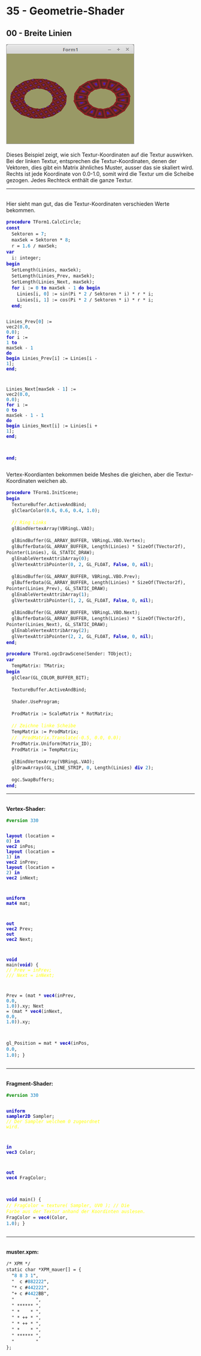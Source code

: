 <html>
    <b><h1>35 - Geometrie-Shader</h1></b>
    <b><h2>00 - Breite Linien</h2></b>
<img src="image.png" alt="Selfhtml"><br><br>
Dieses Beispiel zeigt, wie sich Textur-Koordinaten auf die Textur auswirken.<br>
Bei der linken Textur, entsprechen die Textur-Koordinaten, denen der Vektoren, dies gibt ein Matrix ähnliches Muster, ausser das sie skaliert wird.<br>
Rechts ist jede Koordinate von 0.0-1.0, somit wird die Textur um die Scheibe gezogen. Jedes Rechteck enthält die ganze Textur.<br>
<hr><br>
Hier sieht man gut, das die Textur-Koordinaten verschieden Werte bekommen.<br>
<pre><code><b><font color="0000BB">procedure</font></b> TForm1.CalcCircle;
<b><font color="0000BB">const</font></b>
  Sektoren = <font color="#0077BB">7</font>;
  maxSek = Sektoren * <font color="#0077BB">8</font>;
  r = <font color="#0077BB">1</font>.<font color="#0077BB">6</font> / maxSek;
<b><font color="0000BB">var</font></b>
  i: integer;
<b><font color="0000BB">begin</font></b>
  SetLength(Linies, maxSek);
  SetLength(Linies_Prev, maxSek);
  SetLength(Linies_Next, maxSek);
  <b><font color="0000BB">for</font></b> i := <font color="#0077BB">0</font> <b><font color="0000BB">to</font></b> maxSek - <font color="#0077BB">1</font> <b><font color="0000BB">do</font></b> <b><font color="0000BB">begin</font></b>
    Linies[i, <font color="#0077BB">0</font>] := sin(Pi * <font color="#0077BB">2</font> / Sektoren * i) * r * i;
    Linies[i, <font color="#0077BB">1</font>] := cos(Pi * <font color="#0077BB">2</font> / Sektoren * i) * r * i;
  <b><font color="0000BB">end</font></b>;

  Linies_Prev[<font color="#0077BB">0</font>] := vec2(<font color="#0077BB">0</font>.<font color="#0077BB">0</font>, <font color="#0077BB">0</font>.<font color="#0077BB">0</font>);
  <b><font color="0000BB">for</font></b> i := <font color="#0077BB">1</font> <b><font color="0000BB">to</font></b> maxSek - <font color="#0077BB">1</font> <b><font color="0000BB">do</font></b> <b><font color="0000BB">begin</font></b>
    Linies_Prev[i] := Linies[i - <font color="#0077BB">1</font>];
  <b><font color="0000BB">end</font></b>;

  Linies_Next[maxSek - <font color="#0077BB">1</font>] := vec2(<font color="#0077BB">0</font>.<font color="#0077BB">0</font>, <font color="#0077BB">0</font>.<font color="#0077BB">0</font>);
  <b><font color="0000BB">for</font></b> i := <font color="#0077BB">0</font> <b><font color="0000BB">to</font></b> maxSek - <font color="#0077BB">1</font> - <font color="#0077BB">1</font> <b><font color="0000BB">do</font></b> <b><font color="0000BB">begin</font></b>
    Linies_Next[i] := Linies[i + <font color="#0077BB">1</font>];
  <b><font color="0000BB">end</font></b>;

<b><font color="0000BB">end</font></b>;</code></pre>
Vertex-Koordianten bekommen beide Meshes die gleichen, aber die Textur-Koordinaten weichen ab.<br>
<pre><code><b><font color="0000BB">procedure</font></b> TForm1.InitScene;
<b><font color="0000BB">begin</font></b>
  TextureBuffer.ActiveAndBind;
  glClearColor(<font color="#0077BB">0</font>.<font color="#0077BB">6</font>, <font color="#0077BB">0</font>.<font color="#0077BB">6</font>, <font color="#0077BB">0</font>.<font color="#0077BB">4</font>, <font color="#0077BB">1</font>.<font color="#0077BB">0</font>);

  <i><font color="#FFFF00">// Ring Links</font></i>
  glBindVertexArray(VBRingL.VAO);

  glBindBuffer(GL_ARRAY_BUFFER, VBRingL.VBO.Vertex);
  glBufferData(GL_ARRAY_BUFFER, Length(Linies) * SizeOf(TVector2f), Pointer(Linies), GL_STATIC_DRAW);
  glEnableVertexAttribArray(<font color="#0077BB">0</font>);
  glVertexAttribPointer(<font color="#0077BB">0</font>, <font color="#0077BB">2</font>, GL_FLOAT, <b><font color="0000BB">False</font></b>, <font color="#0077BB">0</font>, <b><font color="0000BB">nil</font></b>);

  glBindBuffer(GL_ARRAY_BUFFER, VBRingL.VBO.Prev);
  glBufferData(GL_ARRAY_BUFFER, Length(Linies) * SizeOf(TVector2f), Pointer(Linies_Prev), GL_STATIC_DRAW);
  glEnableVertexAttribArray(<font color="#0077BB">1</font>);
  glVertexAttribPointer(<font color="#0077BB">1</font>, <font color="#0077BB">2</font>, GL_FLOAT, <b><font color="0000BB">False</font></b>, <font color="#0077BB">0</font>, <b><font color="0000BB">nil</font></b>);

  glBindBuffer(GL_ARRAY_BUFFER, VBRingL.VBO.Next);
  glBufferData(GL_ARRAY_BUFFER, Length(Linies) * SizeOf(TVector2f), Pointer(Linies_Next), GL_STATIC_DRAW);
  glEnableVertexAttribArray(<font color="#0077BB">2</font>);
  glVertexAttribPointer(<font color="#0077BB">2</font>, <font color="#0077BB">2</font>, GL_FLOAT, <b><font color="0000BB">False</font></b>, <font color="#0077BB">0</font>, <b><font color="0000BB">nil</font></b>);
<b><font color="0000BB">end</font></b>;</code></pre>
<pre><code><b><font color="0000BB">procedure</font></b> TForm1.ogcDrawScene(Sender: TObject);
<b><font color="0000BB">var</font></b>
  TempMatrix: TMatrix;
<b><font color="0000BB">begin</font></b>
  glClear(GL_COLOR_BUFFER_BIT);

  TextureBuffer.ActiveAndBind;

  Shader.UseProgram;

  ProdMatrix := ScaleMatrix * RotMatrix;

  <i><font color="#FFFF00">// Zeichne linke Scheibe</font></i>
  TempMatrix := ProdMatrix;
  <i><font color="#FFFF00">//  ProdMatrix.Translate(-0.5, 0.0, 0.0);</font></i>
  ProdMatrix.Uniform(Matrix_ID);
  ProdMatrix := TempMatrix;

  glBindVertexArray(VBRingL.VAO);
  glDrawArrays(GL_LINE_STRIP, <font color="#0077BB">0</font>, Length(Linies) <b><font color="0000BB">div</font></b> <font color="#0077BB">2</font>);

  ogc.SwapBuffers;
<b><font color="0000BB">end</font></b>;</code></pre>
<hr><br>
<b>Vertex-Shader:</b><br>
<pre><code><b><font color="#008800">#version</font></b> <font color="#0077BB">330</font>

<b><font color="0000BB">layout</font></b> (location = <font color="#0077BB">0</font>) <b><font color="0000BB">in</font></b> <b><font color="0000BB">vec2</font></b> inPos;
<b><font color="0000BB">layout</font></b> (location = <font color="#0077BB">1</font>) <b><font color="0000BB">in</font></b> <b><font color="0000BB">vec2</font></b> inPrev;
<b><font color="0000BB">layout</font></b> (location = <font color="#0077BB">2</font>) <b><font color="0000BB">in</font></b> <b><font color="0000BB">vec2</font></b> inNext;

<b><font color="0000BB">uniform</font></b> <b><font color="0000BB">mat4</font></b> mat;

<b><font color="0000BB">out</font></b> <b><font color="0000BB">vec2</font></b> Prev;
<b><font color="0000BB">out</font></b> <b><font color="0000BB">vec2</font></b> Next;

<b><font color="0000BB">void</font></b> main(<b><font color="0000BB">void</font></b>)
{
<i><font color="#FFFF00">//  Prev = inPrev;</font></i>
<i><font color="#FFFF00">///  Next = inNext;</font></i>

  Prev = (mat * <b><font color="0000BB">vec4</font></b>(inPrev, <font color="#0077BB">0</font>.<font color="#0077BB">0</font>, <font color="#0077BB">1</font>.<font color="#0077BB">0</font>)).xy;
  Next = (mat * <b><font color="0000BB">vec4</font></b>(inNext, <font color="#0077BB">0</font>.<font color="#0077BB">0</font>, <font color="#0077BB">1</font>.<font color="#0077BB">0</font>)).xy;

  gl_Position = mat * <b><font color="0000BB">vec4</font></b>(inPos, <font color="#0077BB">0</font>.<font color="#0077BB">0</font>, <font color="#0077BB">1</font>.<font color="#0077BB">0</font>);
}
</code></pre>
<hr><br>
<b>Fragment-Shader:</b><br>
<pre><code><b><font color="#008800">#version</font></b> <font color="#0077BB">330</font>

<b><font color="0000BB">uniform</font></b> <b><font color="0000BB">sampler2D</font></b> Sampler;              <i><font color="#FFFF00">// Der Sampler welchem 0 zugeordnet wird.</font></i>

<b><font color="0000BB">in</font></b> <b><font color="0000BB">vec3</font></b> Color;

<b><font color="0000BB">out</font></b> <b><font color="0000BB">vec4</font></b> FragColor;

<b><font color="0000BB">void</font></b> main()
{
<i><font color="#FFFF00">//  FragColor = texture( Sampler, UV0 );  // Die Farbe aus der Textur anhand der Koordinten auslesen.</font></i>
  FragColor = <b><font color="0000BB">vec4</font></b>(Color, <font color="#0077BB">1</font>.<font color="#0077BB">0</font>);
}
</code></pre>
<hr><br>
<b>muster.xpm:</b><br>
<pre><code>/* XPM */
static char *XPM_mauer[] = {
  "<font color="#0077BB">8</font> <font color="#0077BB">8</font> <font color="#0077BB">3</font> <font color="#0077BB">1</font>",
  "  c #<font color="#0077BB">882222</font>",
  "* c #<font color="#0077BB">442222</font>",
  "+ c #<font color="#0077BB">4422</font>BB",
  "        ",
  " ****** ",
  " *    * ",
  " * ++ * ",
  " * ++ * ",
  " *    * ",
  " ****** ",
  "        "
};
</code></pre>

</html>
